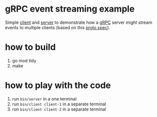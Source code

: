 # gRPC event streaming example

Simple [client](cmd/client/main.go) and [server](cmd/server/main.go) to demonstrate how a [gRPC](https://grpc.io/) server might stream events to multiple clients (based on this [proto spec](https://github.com/al-maisan/rgsproto/blob/main/proto/api.proto)).

# how to build

1. go mod tidy
1. make

# how to play with the code

1. run `bin/server` in a one terminal
1. run `bin/client client-1` in a separate terminal
1. run `bin/client client-2` in a separate terminal